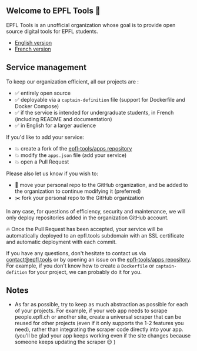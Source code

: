 ## Welcome to EPFL Tools 👋

EPFL Tools is an unofficial organization whose goal is to provide open source digital tools for EPFL students.

* [English version](https://github.com/epfl-tools/.github/blob/main/profile/README.md)
* [French version](https://github.com/epfl-tools/.github/blob/main/profile/README_fr.md)

## Service management

To keep our organization efficient, all our projects are :
- ✅ entirely open source
- ✅ deployable via a `captain-definition` file (support for Dockerfile and Docker Compose) 
- ✅ if the service is intended for undergraduate students, in French (including README and documentation)
- ✅ in English for a larger audience

If you'd like to add your service:
* 💥 create a fork of the [epfl-tools/apps repository](https://github.com/epfl-tools/apps)
* 💥 modify the `apps.json` file (add your service)
* 💥 open a Pull Request

Please also let us know if you wish to:
* 🚚 move your personal repo to the GitHub organization, and be added to the organization to continue modifying it (preferred)
* ✂️ fork your personal repo to the GitHub organization

In any case, for questions of efficiency, security and maintenance, we will only deploy repositories added in the organization GitHub account.

🔥 Once the Pull Request has been accepted, your service will be automatically deployed to an epfl.tools subdomain with an SSL certificate and automatic deployment with each commit.

If you have any questions, don't hesitate to contact us via contact@epfl.tools or by opening an issue on the [epfl-tools/apps repository](https://github.com/epfl-tools/apps).
For example, if you don't know how to create a `Dockerfile` or `captain-defition` for your project, we can probably do it for you.

## Notes

* As far as possible, try to keep as much abstraction as possible for each of your projects. For example, if your web app needs to scrape people.epfl.ch or another site, create a universal scraper that can be reused for other projects (even if it only supports the 1-2 features you need), rather than integrating the scraper code directly into your app. (you'll be glad your app keeps working even if the site changes because someone keeps updating the scraper 😉 )
